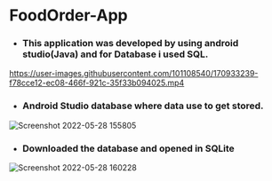 # FoodOrder-App
- ### This application was developed by using android studio(Java) and for Database i used SQL.

https://user-images.githubusercontent.com/101108540/170933239-f78cce12-ec08-466f-921c-35f33b094025.mp4



- ### Android Studio database where data use to get stored.




![Screenshot 2022-05-28 155805](https://user-images.githubusercontent.com/101108540/170933306-7d67cf1b-068c-4b1a-92da-384e92cb3a4f.jpg)




- ### Downloaded the database and opened in SQLite




![Screenshot 2022-05-28 160228](https://user-images.githubusercontent.com/101108540/170933313-ed40c52a-826f-4245-8769-597328d07824.jpg)



